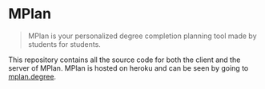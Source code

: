 # MPlan

> MPlan is your personalized degree completion planning tool made by students for students.

This repository contains all the source code for both the client and the server of MPlan. MPlan is hosted on heroku and can be seen by going to [mplan.degree](https://mplan.degree).
